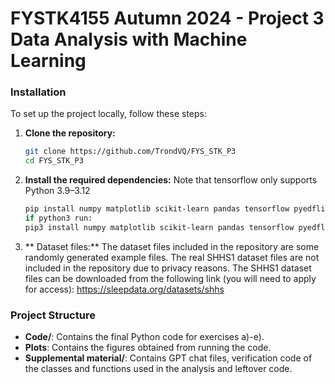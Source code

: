 # FYSTK4155 Autumn 2024 - Project 3  Data Analysis with Machine Learning


### Installation
To set up the project locally, follow these steps:

1. **Clone the repository:**
    ```sh
    git clone https://github.com/TrondVQ/FYS_STK_P3
    cd FYS_STK_P3
    ```

2. **Install the required dependencies:**
    Note that tensorflow only supports Python 3.9–3.12
    ```sh
    pip install numpy matplotlib scikit-learn pandas tensorflow pyedflib
    if python3 run:
    pip3 install numpy matplotlib scikit-learn pandas tensorflow pyedflib
    ```
3. ** Dataset files:**
    The dataset files included in the repository are some randomly generated example files. 
    The real SHHS1 dataset files are not included in the repository due to privacy reasons. The SHHS1 dataset files can be downloaded from the following link (you will need to apply for access):
    https://sleepdata.org/datasets/shhs

### Project Structure
- **Code/**: Contains the final Python code for exercises a)-e).
- **Plots**: Contains the figures obtained from running the code.
- **Supplemental material/**: Contains GPT chat files, verification code of the classes and functions used in the analysis and leftover code.

